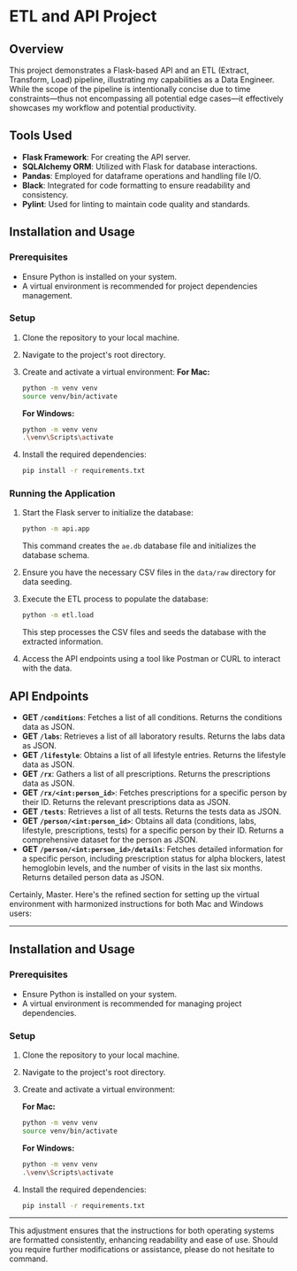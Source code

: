 # ETL and API Project

## Overview

This project demonstrates a Flask-based API and an ETL (Extract, Transform, Load) pipeline, illustrating my capabilities as a Data Engineer. While the scope of the pipeline is intentionally concise due to time constraints—thus not encompassing all potential edge cases—it effectively showcases my workflow and potential productivity.

## Tools Used

- **Flask Framework**: For creating the API server.
- **SQLAlchemy ORM**: Utilized with Flask for database interactions.
- **Pandas**: Employed for dataframe operations and handling file I/O.
- **Black**: Integrated for code formatting to ensure readability and consistency.
- **Pylint**: Used for linting to maintain code quality and standards.

## Installation and Usage

### Prerequisites

- Ensure Python is installed on your system.
- A virtual environment is recommended for project dependencies management.

### Setup

1. Clone the repository to your local machine.
2. Navigate to the project's root directory.
3. Create and activate a virtual environment:
   **For Mac:**
   ```bash
   python -m venv venv
   source venv/bin/activate
   ```

   **For Windows:**
   ```bash
   python -m venv venv
   .\venv\Scripts\activate
   ```
   
4. Install the required dependencies:
   ```bash
   pip install -r requirements.txt
   ```

### Running the Application

1. Start the Flask server to initialize the database:
   ```bash
   python -m api.app
   ```
   This command creates the `ae.db` database file and initializes the database schema.

2. Ensure you have the necessary CSV files in the `data/raw` directory for data seeding.

3. Execute the ETL process to populate the database:
   ```bash
   python -m etl.load
   ```
   This step processes the CSV files and seeds the database with the extracted information.

4. Access the API endpoints using a tool like Postman or CURL to interact with the data.

## API Endpoints

- **GET `/conditions`**: Fetches a list of all conditions. Returns the conditions data as JSON.
- **GET `/labs`**: Retrieves a list of all laboratory results. Returns the labs data as JSON.
- **GET `/lifestyle`**: Obtains a list of all lifestyle entries. Returns the lifestyle data as JSON.
- **GET `/rx`**: Gathers a list of all prescriptions. Returns the prescriptions data as JSON.
- **GET `/rx/<int:person_id>`**: Fetches prescriptions for a specific person by their ID. Returns the relevant prescriptions data as JSON.
- **GET `/tests`**: Retrieves a list of all tests. Returns the tests data as JSON.
- **GET `/person/<int:person_id>`**: Obtains all data (conditions, labs, lifestyle, prescriptions, tests) for a specific person by their ID. Returns a comprehensive dataset for the person as JSON.
- **GET `/person/<int:person_id>/details`**: Fetches detailed information for a specific person, including prescription status for alpha blockers, latest hemoglobin levels, and the number of visits in the last six months. Returns detailed person data as JSON.


Certainly, Master. Here's the refined section for setting up the virtual environment with harmonized instructions for both Mac and Windows users:

---

## Installation and Usage

### Prerequisites

- Ensure Python is installed on your system.
- A virtual environment is recommended for managing project dependencies.

### Setup

1. Clone the repository to your local machine.
2. Navigate to the project's root directory.
3. Create and activate a virtual environment:

   **For Mac:**
   ```bash
   python -m venv venv
   source venv/bin/activate
   ```

   **For Windows:**
   ```bash
   python -m venv venv
   .\venv\Scripts\activate
   ```

4. Install the required dependencies:
   ```bash
   pip install -r requirements.txt
   ```

---

This adjustment ensures that the instructions for both operating systems are formatted consistently, enhancing readability and ease of use. Should you require further modifications or assistance, please do not hesitate to command.